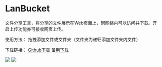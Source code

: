# LanBucket

文件分享工具，将分享的文件展示在Web页面上，同网络内可以访问并下载。开启上传功能亦可接收网页上传。

使用方法：
拖拽添加文件或文件夹（文件夹为递归添加文件夹内文件）

下载链接：
[Github下载](https://github.com/ZX-11/LanBucket/releases/download/v1.6/LanBucket_Windows_x64_1.6.exe)
[备用下载](https://github.91chifun.workers.dev/https://github.com/ZX-11/LanBucket/releases/download/v1.6/LanBucket_Windows_x64_1.6.exe)

![](https://cdn.jsdelivr.net/gh/ZX-11/LanBucket@main/screenshots_1.6/1.webp)
![](https://cdn.jsdelivr.net/gh/ZX-11/LanBucket@main/screenshots_1.6/2.webp)
